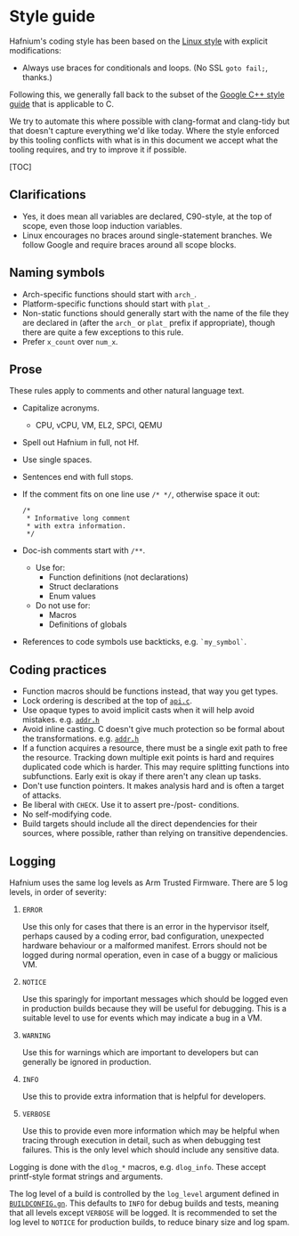 # Style guide

Hafnium's coding style has been based on the
[Linux style](https://www.kernel.org/doc/html/v4.17/process/coding-style.html)
with explicit modifications:

*   Always use braces for conditionals and loops. (No SSL `goto fail;`, thanks.)

Following this, we generally fall back to the subset of the
[Google C++ style guide](https://google.github.io/styleguide/cppguide.html) that
is applicable to C.

We try to automate this where possible with clang-format and clang-tidy but that
doesn't capture everything we'd like today. Where the style enforced by this
tooling conflicts with what is in this document we accept what the tooling
requires, and try to improve it if possible.

[TOC]

## Clarifications

*   Yes, it does mean all variables are declared, C90-style, at the top of
    scope, even those loop induction variables.
*   Linux encourages no braces around single-statement branches. We follow
    Google and require braces around all scope blocks.

## Naming symbols

*   Arch-specific functions should start with `arch_`.
*   Platform-specific functions should start with `plat_`.
*   Non-static functions should generally start with the name of the file they
    are declared in (after the `arch_` or `plat_` prefix if appropriate), though
    there are quite a few exceptions to this rule.
*   Prefer `x_count` over `num_x`.

## Prose

These rules apply to comments and other natural language text.

*   Capitalize acronyms.
    *   CPU, vCPU, VM, EL2, SPCI, QEMU
*   Spell out Hafnium in full, not Hf.
*   Use single spaces.
*   Sentences end with full stops.
*   If the comment fits on one line use `/* */`, otherwise space it out:

    ```
    /*
     * Informative long comment
     * with extra information.
     */
    ```

*   Doc-ish comments start with `/**`.

    *   Use for:
        *   Function definitions (not declarations)
        *   Struct declarations
        *   Enum values
    *   Do not use for:
        *   Macros
        *   Definitions of globals

*   References to code symbols use backticks, e.g. `` `my_symbol` ``.

## Coding practices

*   Function macros should be functions instead, that way you get types.
*   Lock ordering is described at the top of [`api.c`](../src/api.c).
*   Use opaque types to avoid implicit casts when it will help avoid mistakes.
    e.g. [`addr.h`](../inc/hf/addr.h)
*   Avoid inline casting. C doesn't give much protection so be formal about the
    transformations. e.g. [`addr.h`](../inc/hf/addr.h)
*   If a function acquires a resource, there must be a single exit path to free
    the resource. Tracking down multiple exit points is hard and requires
    duplicated code which is harder. This may require splitting functions into
    subfunctions. Early exit is okay if there aren't any clean up tasks.
*   Don't use function pointers. It makes analysis hard and is often a target of
    attacks.
*   Be liberal with `CHECK`. Use it to assert pre-/post- conditions.
*   No self-modifying code.
*   Build targets should include all the direct dependencies for their sources,
    where possible, rather than relying on transitive dependencies.

## Logging

Hafnium uses the same log levels as Arm Trusted Firmware. There are 5 log
levels, in order of severity:

1.  `ERROR`

    Use this only for cases that there is an error in the hypervisor itself,
    perhaps caused by a coding error, bad configuration, unexpected hardware
    behaviour or a malformed manifest. Errors should not be logged during normal
    operation, even in case of a buggy or malicious VM.

2.  `NOTICE`

    Use this sparingly for important messages which should be logged even in
    production builds because they will be useful for debugging. This is a
    suitable level to use for events which may indicate a bug in a VM.

3.  `WARNING`

    Use this for warnings which are important to developers but can generally be
    ignored in production.

4.  `INFO`

    Use this to provide extra information that is helpful for developers.

5.  `VERBOSE`

    Use this to provide even more information which may be helpful when tracing
    through execution in detail, such as when debugging test failures. This is
    the only level which should include any sensitive data.

Logging is done with the `dlog_*` macros, e.g. `dlog_info`. These accept
printf-style format strings and arguments.

The log level of a build is controlled by the `log_level` argument defined in
[`BUILDCONFIG.gn`](../build/BUILDCONFIG.gn). This defaults to `INFO` for debug
builds and tests, meaning that all levels except `VERBOSE` will be logged. It is
recommended to set the log level to `NOTICE` for production builds, to reduce
binary size and log spam.
